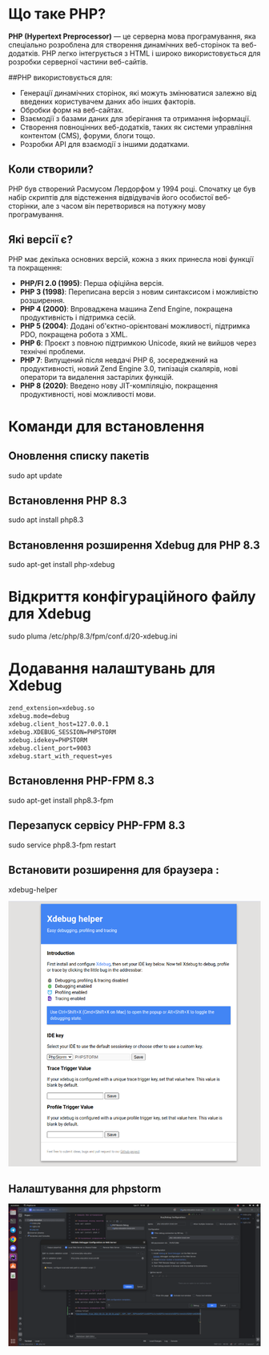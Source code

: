 
# Що таке PHP?

**PHP (Hypertext Preprocessor)** — це серверна мова програмування, яка спеціально розроблена для створення динамічних веб-сторінок та веб-додатків.
  PHP легко інтегрується з HTML і широко використовується для розробки серверної частини веб-сайтів.


##PHP використовується для:

- Генерації динамічних сторінок, які можуть змінюватися залежно від введених користувачем даних або інших факторів.
- Обробки форм на веб-сайтах.
- Взаємодії з базами даних для зберігання та отримання інформації.
- Створення повноцінних веб-додатків, таких як системи управління контентом (CMS), форуми, блоги тощо.
- Розробки API для взаємодії з іншими додатками.

## Коли створили?

PHP був створений Расмусом Лердорфом у 1994 році. Спочатку це був набір скриптів для відстеження відвідувачів його особистої веб-сторінки, але з часом він перетворився на потужну мову програмування.

## Які версії є?

PHP має декілька основних версій, кожна з яких принесла нові функції та покращення:

- **PHP/FI 2.0 (1995)**: Перша офіційна версія.
- **PHP 3 (1998)**: Переписана версія з новим синтаксисом і можливістю розширення.
- **PHP 4 (2000)**: Впроваджена машина Zend Engine, покращена продуктивність і підтримка сесій.
- **PHP 5 (2004)**: Додані об'єктно-орієнтовані можливості, підтримка PDO, покращена робота з XML.
- **PHP 6**: Проєкт з повною підтримкою Unicode, який не вийшов через технічні проблеми.
- **PHP 7**: Випущений після невдачі PHP 6, зосереджений на продуктивності, новий Zend Engine 3.0, типізація скалярів, нові оператори та видалення застарілих функцій.
- **PHP 8 (2020)**: Введено нову JIT-компіляцію, покращення продуктивності, нові можливості мови.

# Команди для встановлення

## Оновлення списку пакетів
sudo apt update

## Встановлення PHP 8.3
sudo apt install php8.3

## Встановлення розширення Xdebug для PHP 8.3
sudo apt-get install php-xdebug

# Відкриття конфігураційного файлу для Xdebug
sudo pluma /etc/php/8.3/fpm/conf.d/20-xdebug.ini

# Додавання налаштувань для Xdebug

```
zend_extension=xdebug.so
xdebug.mode=debug
xdebug.client_host=127.0.0.1
xdebug.XDEBUG_SESSION=PHPSTORM
xdebug.idekey=PHPSTORM
xdebug.client_port=9003
xdebug.start_with_request=yes
```

## Встановлення PHP-FPM 8.3
sudo apt-get install php8.3-fpm

## Перезапуск сервісу PHP-FPM 8.3
sudo service php8.3-fpm restart

## Встановити розширення для браузера :
xdebug-helper

![Xdebug.png](../img/Xdebug.png)

## Налаштування для phpstorm

![php.education.png](../img/php.education.png)